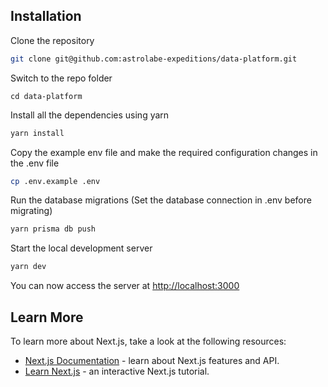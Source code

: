 ## Installation

Clone the repository
```bash
git clone git@github.com:astrolabe-expeditions/data-platform.git
```

Switch to the repo folder
```
cd data-platform
```

Install all the dependencies using yarn
```bash
yarn install
```

Copy the example env file and make the required configuration changes in the .env file
```bash
cp .env.example .env
```

Run the database migrations (Set the database connection in .env before migrating)
```bash
yarn prisma db push
```

Start the local development server
```bash
yarn dev
```

You can now access the server at [http://localhost:3000](http://localhost:3000)

## Learn More

To learn more about Next.js, take a look at the following resources:

- [Next.js Documentation](https://nextjs.org/docs) - learn about Next.js features and API.
- [Learn Next.js](https://nextjs.org/learn) - an interactive Next.js tutorial.
